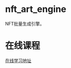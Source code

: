# nft_art_engine
NFT批量生成引擎。


# 在线课程

[在线学习地址](https://meta.chengxuka.com/#/courses/outline?_id=15&title=NFT%E8%89%BA%E6%9C%AF%E5%93%81%E6%89%B9%E9%87%8F%E9%93%B8%E9%80%A0%E3%80%81%E5%AD%98%E5%82%A8%E3%80%81%E5%8F%91%E5%B8%83%E5%AE%9E%E8%B7%B5)
